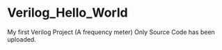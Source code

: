 # Verilog_Hello_World
My first Verilog Project (A frequency meter)
Only Source Code has been uploaded.
